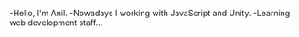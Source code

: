 -Hello, I'm Anil.
-Nowadays I working with JavaScript and Unity.
-Learning web development staff...



<!---
anilbeter/anilbeter is a ✨ special ✨ repository because its `README.md` (this file) appears on your GitHub profile.
You can click the Preview link to take a look at your changes.
--->
